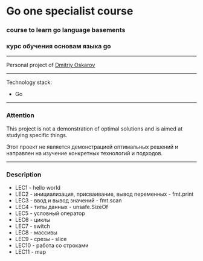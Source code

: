 # Go one specialist course

### course to learn go language basements

### курс обучения основам языка go

---

Personal project of [Dmitriy Oskarov](http://frontendfrontier.com/)

---

Technology stack:

* Go

---

### Attention

This project is not a demonstration of optimal solutions and is aimed at studying specific things.

Этот проект не является демонстрацией оптимальных решений и направлен на изучение конкретных технологий и подходов.

---

### Description

* LEC1 - hello world
* LEC2 - инициализация, присваивание, вывод переменных - fmt.print
* LEC3 - ввод и вывод значений - fmt.scan
* LEC4 - типы данных - unsafe.SizeOf
* LEC5 - условный оператор
* LEC6 - циклы
* LEC7 - switch
* LEC8 - массивы
* LEC9 - срезы - slice
* LEC10 - работа со строками
* LEC11 - map

